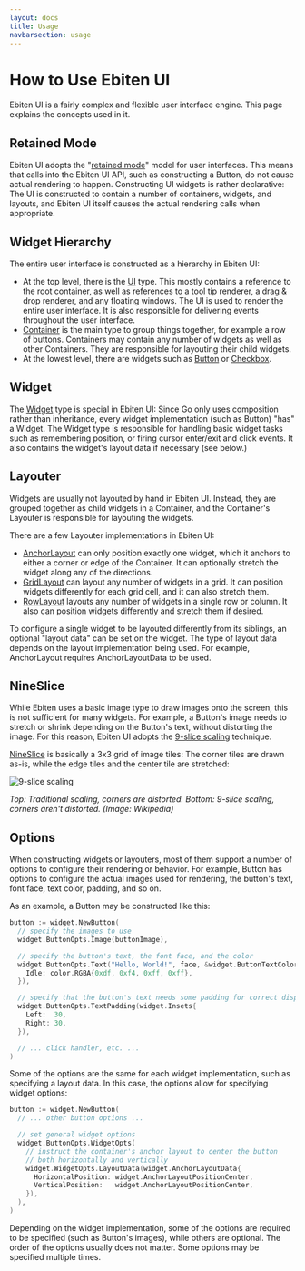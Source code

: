 ```yaml
---
layout: docs
title: Usage
navbarsection: usage
---
```


How to Use Ebiten UI
====================

Ebiten UI is a fairly complex and flexible user interface engine. This page explains the concepts used in it.

Retained Mode
-------------

Ebiten UI adopts the "[retained mode]" model for user interfaces. This means that calls into the Ebiten UI API,
such as constructing a Button, do not cause actual rendering to happen. Constructing UI widgets is rather
declarative: The UI is constructed to contain a number of containers, widgets, and layouts, and Ebiten UI itself
causes the actual rendering calls when appropriate.

Widget Hierarchy
----------------

The entire user interface is constructed as a hierarchy in Ebiten UI:

- At the top level, there is the [UI] type. This mostly contains a reference to the root container, as well as
  references to a tool tip renderer, a drag & drop renderer, and any floating windows. The UI is used to render
  the entire user interface. It is also responsible for delivering events throughout the user interface.
- [Container] is the main type to group things together, for example a row of buttons. Containers may contain
  any number of widgets as well as other Containers. They are responsible for layouting their child widgets.
- At the lowest level, there are widgets such as [Button] or [Checkbox].

Widget
------

The [Widget] type is special in Ebiten UI: Since Go only uses composition rather than inheritance, every widget
implementation (such as Button) "has" a Widget. The Widget type is responsible for handling basic widget tasks
such as remembering position, or firing cursor enter/exit and click events. It also contains the widget's
layout data if necessary (see below.)

Layouter
--------

Widgets are usually not layouted by hand in Ebiten UI. Instead, they are grouped together as child widgets in a
Container, and the Container's Layouter is responsible for layouting the widgets.

There are a few Layouter implementations in Ebiten UI:

- [AnchorLayout] can only position exactly one widget, which it anchors to either a corner or edge of the Container.
  It can optionally stretch the widget along any of the directions.
- [GridLayout] can layout any number of widgets in a grid. It can position widgets differently for each grid cell,
  and it can also stretch them.
- [RowLayout] layouts any number of widgets in a single row or column. It also can position widgets differently
  and stretch them if desired.

To configure a single widget to be layouted differently from its siblings, an optional "layout data" can be set
on the widget. The type of layout data depends on the layout implementation being used. For example,
AnchorLayout requires AnchorLayoutData to be used.

NineSlice
---------

While Ebiten uses a basic image type to draw images onto the screen, this is not sufficient for many widgets.
For example, a Button's image needs to stretch or shrink depending on the Button's text, without distorting the image.
For this reason, Ebiten UI adopts the [9-slice scaling] technique.

[NineSlice] is basically a 3x3 grid of image tiles: The corner tiles are drawn as-is, while the edge tiles and the
center tile are stretched:

![9-slice scaling](https://upload.wikimedia.org/wikipedia/commons/thumb/7/7a/Traditional_scaling_vs_9-slice_scaling.svg/320px-Traditional_scaling_vs_9-slice_scaling.svg.png)

*Top: Traditional scaling, corners are distorted. Bottom: 9-slice scaling, corners aren't distorted.
(Image: Wikipedia)*

Options
-------

When constructing widgets or layouters, most of them support a number of options to configure their rendering or
behavior. For example, Button has options to configure the actual images used for rendering, the button's text,
font face, text color, padding, and so on.

As an example, a Button may be constructed like this:

~~~go
button := widget.NewButton(
  // specify the images to use
  widget.ButtonOpts.Image(buttonImage),

  // specify the button's text, the font face, and the color
  widget.ButtonOpts.Text("Hello, World!", face, &widget.ButtonTextColor{
    Idle: color.RGBA{0xdf, 0xf4, 0xff, 0xff},
  }),

  // specify that the button's text needs some padding for correct display
  widget.ButtonOpts.TextPadding(widget.Insets{
    Left:  30,
    Right: 30,
  }),

  // ... click handler, etc. ...
)
~~~

Some of the options are the same for each widget implementation, such as specifying a layout data.
In this case, the options allow for specifying widget options:

~~~go
button := widget.NewButton(
  // ... other button options ...

  // set general widget options
  widget.ButtonOpts.WidgetOpts(
    // instruct the container's anchor layout to center the button
    // both horizontally and vertically
    widget.WidgetOpts.LayoutData(widget.AnchorLayoutData{
      HorizontalPosition: widget.AnchorLayoutPositionCenter,
      VerticalPosition:   widget.AnchorLayoutPositionCenter,
    }),
  ),
)
~~~

Depending on the widget implementation, some of the options are required to be specified (such as Button's images),
while others are optional. The order of the options usually does not matter. Some options may be specified multiple times.



[9-slice scaling]: https://en.wikipedia.org/wiki/9-slice_scaling
[AnchorLayout]: https://pkg.go.dev/github.com/ebitenui/ebitenui/widget#AnchorLayout
[Button]: https://pkg.go.dev/github.com/ebitenui/ebitenui/widget#Button
[Checkbox]: https://pkg.go.dev/github.com/ebitenui/ebitenui/widget#Checkbox
[Container]: https://pkg.go.dev/github.com/ebitenui/ebitenui/widget#Container
[GridLayout]: https://pkg.go.dev/github.com/ebitenui/ebitenui/widget#GridLayout
[Layouter]: https://pkg.go.dev/github.com/ebitenui/ebitenui/widget#Layouter
[NineSlice]: https://pkg.go.dev/github.com/ebitenui/ebitenui/image#NineSlice
[retained mode]: https://en.wikipedia.org/wiki/Retained_mode
[RowLayout]: https://pkg.go.dev/github.com/ebitenui/ebitenui/widget#RowLayout
[UI]: https://pkg.go.dev/github.com/ebitenui/ebitenui#UI
[Widget]: https://pkg.go.dev/github.com/ebitenui/ebitenui/widget#Widget
